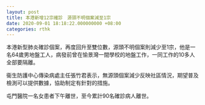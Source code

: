 ```yaml
---
layout: post
title: 本港新增12宗確診　源頭不明個案減至1宗
date: 2020-09-01 18:18:22.000000000 +08:00
categories: rthk
---
```


本港新型肺炎確診個案，再度回升至雙位數，源頭不明個案則減少至1宗，他是一名64歲男地盤工人，病發前曾在愉景灣一間學校的地盤工作，一同工作的10多人全部要隔離。

衞生防護中心傳染病處主任張竹君表示，無源頭個案減少反映社區情況，期望普及檢測可以提供數據，協助制定有針對的措施。

屯門醫院一名女患者下午離世，至今累計90名確診病人離世。

